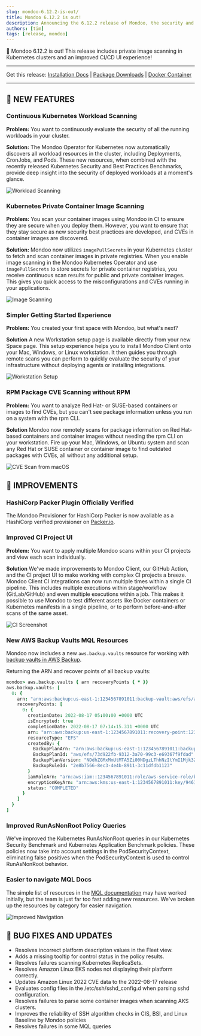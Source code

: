 ```yaml
---
slug: mondoo-6.12.2-is-out/
title: Mondoo 6.12.2 is out!
description: Announcing the 6.12.2 release of Mondoo, the security and compliance platform that prioritizes risks that matter most in your infrastructure.
authors: [tim]
tags: [release, mondoo]
---
```


🥳 Mondoo 6.12.2 is out! This release includes private image scanning in Kubernetes clusters and an improved CI/CD UI experience!

---

Get this release: [Installation Docs](/cnspec/) | [Package Downloads](https://releases.mondoo.com/mondoo/) | [Docker Container](https://hub.docker.com/r/mondoo/client)

---

## 🎉 NEW FEATURES

### Continuous Kubernetes Workload Scanning

**Problem:** You want to continuously evaluate the security of all the running workloads in your cluster.

**Solution:** The Mondoo Operator for Kubernetes now automatically discovers all workload resources in the cluster, including Deployments, CronJobs, and Pods. These new resources, when combined with the recently released Kubernetes Security and Best Practices Benchmarks, provide deep insight into the security of deployed workloads at a moment's glance.

![Workload Scanning](/img/releases/2022-08-25-mondoo-6.12.2-is-out/workloads.png)

### Kubernetes Private Container Image Scanning

**Problem:** You scan your container images using Mondoo in CI to ensure they are secure when you deploy them. However, you want to ensure that they stay secure as new security best practices are developed, and CVEs in container images are discovered.

**Solution:** Mondoo now utilizes `imagePullSecrets` in your Kubernetes cluster to fetch and scan container images in private registries. When you enable image scanning in the Mondoo Kubernetes Operator and use `imagePullSecrets` to store secrets for private container registries, you receive continuous scan results for public and private container images. This gives you quick access to the misconfigurations and CVEs running in your applications.

![Image Scanning](/img/releases/2022-08-25-mondoo-6.12.2-is-out/image.png)

### Simpler Getting Started Experience

**Problem:** You created your first space with Mondoo, but what's next?

**Solution** A new Workstation setup page is available directly from your new Space page. This setup experience helps you to install Mondoo Client onto your Mac, Windows, or Linux workstation. It then guides you through remote scans you can perform to quickly evaluate the security of your infrastructure without deploying agents or installing integrations.

![Workstation Setup](/img/releases/2022-08-25-mondoo-6.12.2-is-out/workstation.png)

### RPM Package CVE Scanning without RPM

**Problem:** You want to analyze Red Hat- or SUSE-based containers or images to find CVEs, but you can't see package information unless you run on a system with the rpm CLI.

**Solution** Mondoo now remotely scans for package information on Red Hat-based containers and container images without needing the rpm CLI on your workstation. Fire up your Mac, Windows, or Ubuntu system and scan any Red Hat or SUSE container or container image to find outdated packages with CVEs, all without any additional setup.

![CVE Scan from macOS](/img/releases/2022-08-25-mondoo-6.12.2-is-out/scan.png)

## 🧹 IMPROVEMENTS

### HashiCorp Packer Plugin Officially Verified

The Mondoo Provisioner for HashiCorp Packer is now available as a HashiCorp verified provisioner on [Packer.io](https://developer.hashicorp.com/packer/integrations/mondoohq/cnspec/latest/components/provisioner/mondoo).

### Improved CI Project UI

**Problem:** You want to apply multiple Mondoo scans within your CI projects and view each scan individually.

**Solution** We've made improvements to Mondoo Client, our GitHub Action, and the CI project UI to make working with complex CI projects a breeze. Mondoo Client CI integrations can now run multiple times within a single CI pipeline. This includes multiple executions within stage/workflow (GitLab/GitHub) and even multiple executions within a job. This makes it possible to use Mondoo to test different assets like Docker containers or Kubernetes manifests in a single pipeline, or to perform before-and-after scans of the same asset.

![CI Screenshot](/img/releases/2022-08-25-mondoo-6.12.2-is-out/ci.png)

### New AWS Backup Vaults MQL Resources

Mondoo now includes a new `aws.backup.vaults` resource for working with [backup vaults in AWS Backup](https://docs.aws.amazon.com/aws-backup/latest/devguide/vaults.html).

Returning the ARN and recover points of all backup vaults:

```coffee
mondoo> aws.backup.vaults { arn recoveryPoints { * }}
aws.backup.vaults: [
  0: {
    arn: "arn:aws:backup:us-east-1:1234567891011:backup-vault:aws/efs/automatic-backup-vault"
    recoveryPoints: [
      0: {
        creationDate: 2022-08-17 05:00:00 +0000 UTC
        isEncrypted: true
        completionDate: 2022-08-17 07:14:15.311 +0000 UTC
        arn: "arn:aws:backup:us-east-1:1234567891011:recovery-point:1234b01b-da45-40a2-8a3a-d1d01234a8e7"
        resourceType: "EFS"
        createdBy: {
          BackupPlanArn: "arn:aws:backup:us-east-1:1234567891011:backup-plan:aws/efs/73d922fb-9312-3a70-99c3-e69123f9fdad"
          BackupPlanId: "aws/efs/73d922fb-9312-3a70-99c3-e69367f9fdad"
          BackupPlanVersion: "NDdhZGMxMmUtMTA5Zi00NDgzLThhNzItYmI1Mjk3ZWRlY2M4"
          BackupRuleId: "2e8b7566-8ec3-4e4b-8911-3c11dfdb1123"
        }
        iamRoleArn: "arn:aws:iam::1234567891011:role/aws-service-role/backup.amazonaws.com/AWSServiceRoleForBackup"
        encryptionKeyArn: "arn:aws:kms:us-east-1:1234567891011:key/9461a123-05ae-48d0-a90b-7d5123f2578f"
        status: "COMPLETED"
      }
    ]
  }
]
```

### Improved RunAsNonRoot Policy Queries

We've improved the Kubernetes RunAsNonRoot queries in our Kubernetes Security Benchmark and Kubernetes Application Benchmark policies. These policies now take into account settings in the PodSecurityContext, eliminating false positives when the PodSecurityContext is used to control RunAsNonRoot behavior.

### Easier to navigate MQL Docs

The simple list of resources in the [MQL documentation](/mql/resources/) may have worked initially, but the team is just far too fast adding new resources. We've broken up the resources by category for easier navigation.

![Improved Navigation](/img/releases/2022-08-25-mondoo-6.12.2-is-out/navigation.png)

## 🐛 BUG FIXES AND UPDATES

- Resolves incorrect platform description values in the Fleet view.
- Adds a missing tooltip for control status in the policy results.
- Resolves failures scanning Kubernetes ReplicaSets.
- Resolves Amazon Linux EKS nodes not displaying their platform correctly.
- Updates Amazon Linux 2022 CVE data to the 2022-08-17 release
- Evaluates config files in the /etc/ssh/sshd_config.d when parsing sshd configuration.
- Resolves failures to parse some container images when scanning AKS clusters.
- Improves the reliability of SSH algorithm checks in CIS, BSI, and Linux Baseline by Mondoo policies
- Resolves failures in some MQL queries
